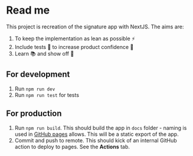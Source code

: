 # Read me

This project is recreation of the signature app with NextJS. The aims are:

1. To keep the implementation as lean as possible ⚡️
2. Include tests 🧪 to increase product confidence 💯
3. Learn 📚 and show off 👀

## For development

1. Run `npm run dev`
2. Run `npm run test` for tests

## For production

1. Run `npm run build`. This should build the app in `docs` folder - naming is used in [GitHub pages](https://docs.github.com/en/pages/getting-started-with-github-pages/configuring-a-publishing-source-for-your-github-pages-site#choosing-a-publishing-source) allows. This will be a static export of the app.
2. Commit and push to remote. This should kick of an internal GitHub action to deploy to pages. See the **Actions** tab.
